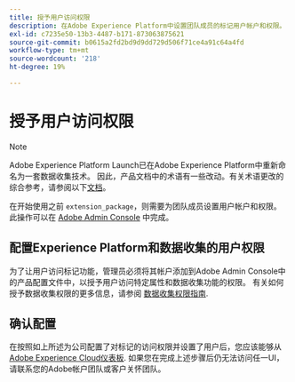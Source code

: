 ```yaml
---
title: 授予用户访问权限
description: 在Adobe Experience Platform中设置团队成员的标记用户帐户和权限。
exl-id: c7235e50-13b3-4487-b171-873063875621
source-git-commit: b0615a2fd2bd9d9dd729d506f71ce4a91c64a4fd
workflow-type: tm+mt
source-wordcount: '218'
ht-degree: 19%

---
```


# 授予用户访问权限

>[!NOTE]
>
>Adobe Experience Platform Launch已在Adobe Experience Platform中重新命名为一套数据收集技术。 因此，产品文档中的术语有一些改动。有关术语更改的综合参考，请参阅以下[文档](../../term-updates.md)。

在开始使用之前 `extension_package`，则需要为团队成员设置用户帐户和权限。  此操作可以在 [Adobe Admin Console](https://adminconsole.adobe.com/) 中完成。

## 配置Experience Platform和数据收集的用户权限

为了让用户访问标记功能，管理员必须将其帐户添加到Adobe Admin Console中的产品配置文件中，以授予用户访问特定属性和数据收集功能的权限。 有关如何授予数据收集权限的更多信息，请参阅 [数据收集权限指南](../../../collection/permissions.md).

## 确认配置

在按照如上所述为公司配置了对标记的访问权限并设置了用户后，您应该能够从 [Adobe Experience Cloud仪表板](https://experience.adobe.com/). 如果您在完成上述步骤后仍无法访问任一UI，请联系您的Adobe帐户团队或客户关怀团队。
